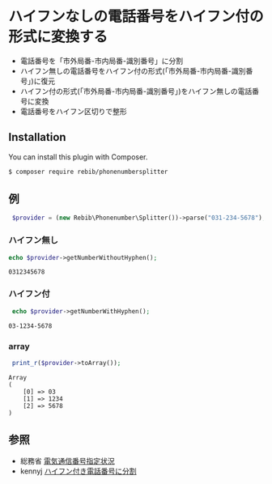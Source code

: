 # ハイフンなしの電話番号をハイフン付の形式に変換する


- 電話番号を「市外局番-市内局番-識別番号」に分割
- ハイフン無しの電話番号をハイフン付の形式(「市外局番-市内局番-識別番号」)に復元
- ハイフン付の形式(「市外局番-市内局番-識別番号」)をハイフン無しの電話番号に変換
- 電話番号をハイフン区切りで整形

## Installation
You can install this plugin with Composer.

```sh
$ composer require rebib/phonenumbersplitter
```

## 例

```php
 $provider = (new Rebib\Phonenumber\Splitter())->parse("031-234-5678");
 ```

### ハイフン無し
 ```php
 echo $provider->getNumberWithoutHyphen(); 
```

```
0312345678 
```    

###  ハイフン付
```php
 echo $provider->getNumberWithHyphen(); 
```

```
03-1234-5678
```    

###  array
```php
 print_r($provider->toArray());
```
 
```
Array
(
    [0] => 03
    [1] => 1234
    [2] => 5678
)
```

## 参照

- 総務省 [電気通信番号指定状況](http://www.soumu.go.jp/main_sosiki/joho_tsusin/top/tel_number/number_shitei.html)
- kennyj [ハイフン付き電話番号に分割](https://qiita.com/mpyw/items/431c0c8cb70084a74be5)
